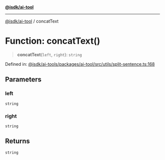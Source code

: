 [**@isdk/ai-tool**](../README.md)

***

[@isdk/ai-tool](../globals.md) / concatText

# Function: concatText()

> **concatText**(`left`, `right`): `string`

Defined in: [@isdk/ai-tools/packages/ai-tool/src/utils/split-sentence.ts:168](https://github.com/isdk/ai-tool.js/blob/d0765f898f217d97c57c6949502b4a7bef5dce5e/src/utils/split-sentence.ts#L168)

## Parameters

### left

`string`

### right

`string`

## Returns

`string`
